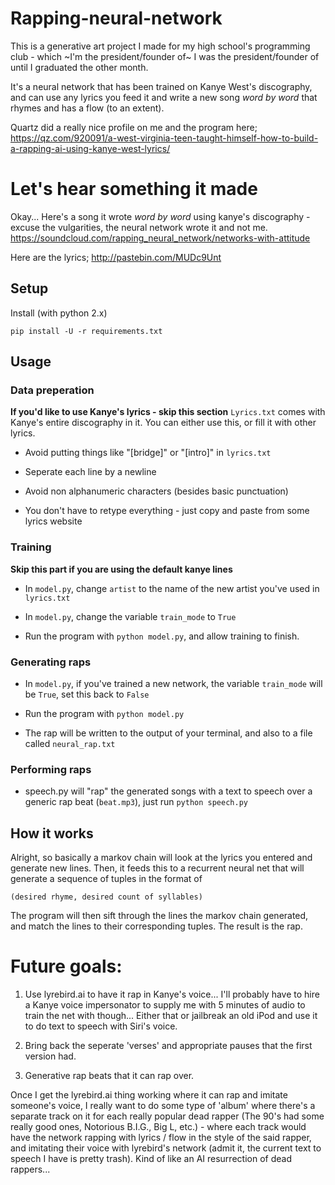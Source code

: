 # Rapping-neural-network
This is a generative art project I made for my high school's programming club - which ~I'm the president/founder of~ I was the president/founder of until I graduated the other month.

It's a neural network that has been trained on Kanye West's discography, and can use any lyrics you feed it and write a new song *word by word* that rhymes and has a flow (to an extent).

Quartz did a really nice profile on me and the program here; https://qz.com/920091/a-west-virginia-teen-taught-himself-how-to-build-a-rapping-ai-using-kanye-west-lyrics/

# Let's hear something it made
Okay... Here's a song it wrote *word by word* using kanye's discography - excuse the vulgarities, the neural network wrote it and not me.
https://soundcloud.com/rapping_neural_network/networks-with-attitude

Here are the lyrics;
http://pastebin.com/MUDc9Unt



## Setup

Install (with python 2.x)

    pip install -U -r requirements.txt 

## Usage

### Data preperation
**If you'd like to use Kanye's lyrics - skip this section**
`Lyrics.txt` comes with Kanye's entire discography in it. You can either use this, or fill it with other lyrics.

* Avoid putting things like "[bridge]" or "[intro]" in `lyrics.txt` 

* Seperate each line by a newline

* Avoid non alphanumeric characters (besides basic punctuation)

* You don't have to retype everything - just copy and paste from some lyrics website

### Training
**Skip this part if you are using the default kanye lines**

* In `model.py`, change `artist` to the name of the new artist you've used in `lyrics.txt`

* In `model.py`, change the variable `train_mode` to `True`

* Run the program with `python model.py`, and allow training to finish.

### Generating raps

* In `model.py`, if you've trained a new network, the variable `train_mode` will be `True`, set this back to `False`

* Run the program with `python model.py`

* The rap will be written to the output of your terminal, and also to a file called `neural_rap.txt`

### Performing raps

* speech.py will "rap" the generated songs with a text to speech over a generic rap beat (`beat.mp3`), just run `python speech.py`

## How it works

Alright, so basically a markov chain will look at the lyrics you entered and generate new lines. Then, it feeds this to a recurrent neural net that will generate a sequence of tuples in the format of 

    (desired rhyme, desired count of syllables)

The program will then sift through the lines the markov chain generated, and match the lines to their corresponding tuples. The result is the rap.

# Future goals:

1. Use lyrebird.ai to have it rap in Kanye's voice... I'll probably have to hire a Kanye voice impersonator to supply me with 5 minutes of audio to train the net with though... Either that or jailbreak an old iPod and use it to do text to speech with Siri's voice.


2. Bring back the seperate 'verses' and appropriate pauses that the first version had.


3. Generative rap beats that it can rap over.



Once I get the lyrebird.ai thing working where it can rap and imitate someone's voice, I really want to do some type of 'album' where there's a separate track on it for each really popular dead rapper (The 90's had some really good ones, Notorious B.I.G., Big L, etc.) - where each track would have the network rapping with lyrics / flow in the style of the said rapper, and imitating their voice with lyrebird's network (admit it, the current text to speech I have is pretty trash). Kind of like an AI resurrection of dead rappers...

